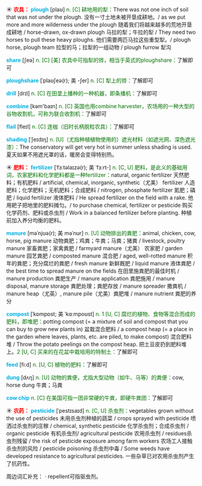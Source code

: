 ☀ <font color="red">**农具：**</font>
<font color="sky blue">**plough**</font> [plaʊ]
<font color="rgb(227, 108, 9)">n. [C] 耕地用的犁：</font>There was not one inch of soil that was not under the plough. 没有一寸土地未被开垦成耕地。/ as we put more and more wilderness under the plough 随着我们将越来越多的荒地开垦成耕地 / horse-drawn, ox-drawn plough 马拉的犁；牛拉的犁 / They need two horses to pull these heavy ploughs. 他们需要两匹马拉这些重型犁。/ plough horse, plough team 拉型的马；拉犁的一组动物 / plough furrow 犁沟

<font color="sky blue">**share**</font> [ʃeə] 
<font color="rgb(227, 108, 9)">n. [C] [美] 农具中可指犁的铧，相当于英式的ploughshare：</font>了解即可
           
<font color="sky blue">**ploughshare**</font> [ˈplaʊʃeə(r); 美 -ʃer]
<font color="rgb(227, 108, 9)">n. [C] 犁上的铧：</font>了解即可

<font color="sky blue">**drill**</font> [drɪl] 
<font color="rgb(227, 108, 9)">n. [C] 在田垄上播种的一种机器，即条播机：</font>了解即可

<font color="sky blue">**combine**</font> [kəm'baɪn] 
<font color="rgb(227, 108, 9)">n. [C] 英国也用combine harvester，农场用的一种大型的谷物收割机，可称为联合收割机：</font>了解即可
                      
<font color="sky blue">**flail**</font> [fleɪl]
<font color="rgb(227, 108, 9)">n. [C] 连枷（旧时长柄脱粒农具）：</font>了解即可
           
<font color="sky blue">**shading**</font> [ˈʃeɪdɪŋ]
<font color="rgb(227, 108, 9)">n. [U]（尤指种植植物使用的）遮光材料（如遮光网、深色遮光漆）：</font>The conservatory will get very hot in summer unless shading is used. 夏天如果不用遮光罩的话，暖房会变得特别热。

☀ <font color="red">**肥料：**</font>
<font color="sky blue">**fertilizer**</font> [ˈfɜ:təlaɪzə(r); 美 ˈfɜ:rt-]
<font color="rgb(227, 108, 9)">n. [C, U] 肥料，是此义的基础用词，农家肥料和化学肥料都是一种fertilizer：</font>natural, organic fertilizer 天然肥料；有机肥料 / artificial, chemical, inorganic, synthetic（尤美） fertilizer 人造肥料；化学肥料；无机肥料；合成肥料 / nitrogen, phosphate fertilizer 氮肥；磷肥 / liquid fertilizer 液体肥料 / He spread fertilizer on the field with a rake. 他用耙子把地里的肥料摊匀。/ to purchase chemical, fertilizer or pesticide 购买化学药剂、肥料或杀虫剂 / Work in a balanced fertilizer before planting. 种植前加入养分均衡的肥料。
           
<font color="sky blue">**manure**</font> [məˈnjʊə(r); 美 məˈnʊr]
<font color="rgb(227, 108, 9)">n. [U] 动物排出的粪肥：</font>animal, chicken, cow, horse, pig manure 动物粪肥；鸡粪；牛粪；马粪；猪粪 / livestock, poultry manure 家畜粪肥；家禽粪肥 / farmyard manure（尤美） 农家肥 / garden manure 园艺粪肥 / composted manure 混合肥 / aged, well-rotted manure 积年的粪肥；充分腐烂的粪肥 / fresh manure 新鲜厩肥 / liquid manure 液体粪肥 / the best time to spread manure on the fields 在田里施粪肥的最佳时机 / manure production 粪肥生产 / manure application 粪肥施用 / manure disposal, manure storage 粪肥处理；粪肥存放 / manure spreader 撒粪机 / manure heap（尤英）, manure pile（尤美）粪肥堆 / manure nutrient 粪肥的养分 
           
<font color="sky blue">**compost**</font> [ˈkɒmpɒst; 美 ˈkɑ:mpoʊst]
<font color="rgb(227, 108, 9)">n. 1 [U, C] 腐烂的植物、食物等混合而成的肥料，即堆肥：</font>potting compost (= a mixture of soil and compost that you can buy to grow new plants in) 盆栽混合肥料 / a compost heap (= a place in the garden where leaves, plants, etc. are piled, to make compost) 混合肥料堆 / Throw the potato peelings on the compost heap. 把土豆皮扔到肥料堆上。<font color="rgb(227, 108, 9)">2 [U, C] 买来的在花盆中栽培用的特制土：</font>了解即可

<font color="sky blue">**feed**</font> [fi:d] 
<font color="rgb(227, 108, 9)">n. [U, C] 植物的肥料：</font>了解即可
           
<font color="sky blue">**dung**</font> [dʌŋ]
<font color="rgb(227, 108, 9)">n. [U] 动物的粪便，尤指大型动物（如牛、马等）的粪便：</font>cow, horse dung 牛粪；马粪

<font color="sky blue">**cow chip**</font>
<font color="rgb(227, 108, 9)">n. [C] 在美国可指一团非常硬的牛粪，即硬牛粪团：</font>了解即可

☀ <font color="red">**农药：**</font>
<font color="sky blue">**pesticide**</font> [ˈpestɪsaɪd]
<font color="rgb(227, 108, 9)">n. [C, U] 杀虫剂：</font>vegetables grown without the use of pesticides 未用杀虫剂种植的蔬菜 / crops sprayed with pesticide 喷洒过杀虫剂的庄稼 / chemical, synthetic pesticide 化学杀虫剂；合成杀虫剂 / organic pesticide 有机杀虫剂/ agricultural pesticide 农用杀虫剂 / residues杀虫剂残留 / the risk of pesticide exposure among farm workers 农场工人接触杀虫剂的风险 / pesticide poisoning 杀虫剂中毒 / Some weeds have developed resistance to agricultural pesticides. 一些杂草已对农用杀虫剂产生了抗药性。

周边词汇补充：
· repellent可指驱虫剂。